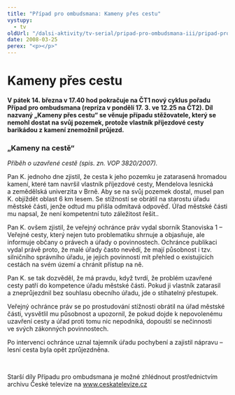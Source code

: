 ```yaml
---
title: "Případ pro ombudsmana: Kameny přes cestu"
vystupy:
  - tv
oldUrl: "/dalsi-aktivity/tv-serial/pripad-pro-ombudsmana-iii/pripad-pro-ombudsmana-kameny-pres-cestu/"
date: 2008-03-25
perex: "<p></p>"
---
```


<!-- imported from the old website -->

<h1 class="Nadpis1">Kameny přes cestu</h1><p class="Normln-web"><span style="FONT-WEIGHT: bold">V</span><span style="FONT-WEIGHT: bold"> pátek 14. března v 17.40 hod</span><span style="FONT-WEIGHT: bold"> </span><span style="FONT-WEIGHT: bold">pokračuje na ČT1 nový cy</span><span style="FONT-WEIGHT: bold">kl</span><span style="FONT-WEIGHT: bold">u</span><span style="FONT-WEIGHT: bold">s</span><span style="FONT-WEIGHT: bold"> pořadu </span><span style="FONT-WEIGHT: bold">Případ pro ombudsmana</span><span style="FONT-WEIGHT: bold"> (repríza v pondělí 17. 3. ve 12.25 na ČT2)</span><span style="FONT-WEIGHT: bold">. </span><span style="FONT-WEIGHT: bold">Díl nazvaný „Kameny přes cestu“ se věnuje případu stěžovatele, který se nemohl dostat na svůj pozemek, protože vlastník příjezdové cesty barikádou z kamení znemožnil průjezd.</span></p><h3 class="Nadpis2">„Kameny na cestě“</h3><p class="Normln-web"><span style="FONT-STYLE: italic">Příběh</span><span style="FONT-STYLE: italic"> o uzavřené cestě (spis. zn. VOP 3820</span><span style="FONT-STYLE: italic">/200</span><span style="FONT-STYLE: italic">7</span><span style="FONT-STYLE: italic">). </span></p><p class="Normln-web">Pan K. jednoho dne zjistil, že cesta k jeho pozemku je zatarasená hromadou kamení, které tam navršil vlastník příjezdové cesty, Mendelova lesnická a zemědělská univerzita v Brně. Aby se na svůj pozemek dostal, musel pan K. objíždět oblast 6 km lesem. Se stížností se obrátil na starostu úřadu městské části, jenže odtud mu přišla odmítavá odpověď. Úřad městské části mu napsal, že není kompetentní tuto záležitost řešit..</p><p class="Normln-web">Pan K. ovšem zjistil, že veřejný ochránce práv vydal sborník Stanoviska 1 – Veřejné cesty, který nejen tuto problematiku shrnuje a objasňuje, ale informuje občany o právech a úřady o povinnostech. Ochránce publikaci vydal právě proto, že malé úřady často nevědí, že mají působnost i tzv. silničního správního úřadu, je jejich povinností mít přehled o existujících cestách na svém území a chránit přístup na ně.</p><p class="Normln-web">Pan K. se tak dozvěděl, že má pravdu, když tvrdí, že problém uzavřené cesty patří do kompetence úřadu městské části. Pokud ji vlastník zatarasil a zneprůjezdnil bez souhlasu obecního úřadu, jde o stíhatelný přestupek.</p><p class="Normln-web">Veřejný ochránce práv se po prostudování stížnosti obrátil na úřad městské části, vysvětlil mu působnost a upozornil, že pokud dojde k nepovolenému uzavření cesty a úřad proti tomu nic nepodniká, dopouští se nečinnosti ve svých zákonných povinnostech.</p><p class="Normln-web">Po intervenci ochránce uznal tajemník úřadu pochybení a zajistil nápravu – lesní cesta byla opět zprůjezdněna.</p><p class="Normln-web"> </p><p class="Normln">Starší díly Případu pro ombudsmana je možné zhlédnout prostřednictvím archivu České televize na <a href="../../TISKOVÉ%20ZPRÁVY%202008/www.ceskatelevize.cz">www.ceskatelevize.cz</a></p>

